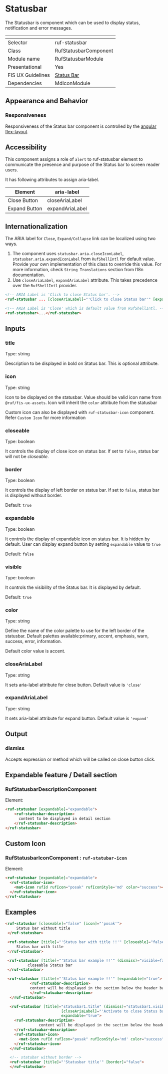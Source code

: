 # Statusbar

The Statusbar is component which can be used to display status, notification and error messages.

[]()                 | []()
-------------------- | --------------------
Selector             | ruf-statusbar
Class                | RufStatusbarComponent
Module name          | RufStatusbarModule
Presentational       | Yes
FIS UX Guidelines    | [Status Bar](https://ux.fisglobal.com/ux/menutouch.html#/statusbar)
Dependencies         | MdIconModule

## Appearance and Behavior

### Responsiveness

Responsiveness  of the Status bar component is controlled by the [angular flex-layout](https://github.com/angular/flex-layout/wiki).

## Accessibility

This component assigns a role of ```alert``` to ruf-statusbar element to communicate the presence and purpose of the Status bar to screen reader users.

It has following attributes to assign aria-label.

Element              | aria-label
-------------------- | --------------------
Close Button         | closeAriaLabel
Expand Button        | expandAriaLabel


## Internationalization

The ARIA label for `Close`, `Expand/Collapse` link can be localized using two ways.

  1. The component uses `statusbar.aria.closeIconLabel`, `statusbar.aria.expandIconLabel` from `RufShellIntl` for default value. Provide your own implementation of this class to override this value. For more information, check `String Translations` section from I18n documentation.
  2. Use `closeAriaLabel`, `expandAriaLabel` attribute. This takes precedence over the `RufShellIntl` provider.
  ```html
  <!-- ARIA Label is 'Click to close Status bar'. -->
  <ruf-statusbar ... [closeAriaLabel]="'Click to close Status bar'" [expandAriaLabel]="'Click to expand/collapse Status bar'">...</ruf-statusbar>

  <!-- ARIA Label is 'Close' which is default value from RufShellIntl. -->
  <ruf-statusbar>...</ruf-statusbar>
  ```

## Inputs

### title
Type: string

Description to be displayed in bold on Status bar. This is optional attribute.

### icon
Type: string

Icon to be displayed on the statusbar. Value should be valid icon name from ```@ruf/fis-ux-assets```.
Icon will inherit the ```color``` attribute from the statusbar

Custom icon can also be displayed with ```ruf-statusbar-icon``` component. Refer ```Custom Icon``` for more information

### closeable
Type: boolean

 It controls the display of close icon on status bar. If set to `false`, status bar will not be *closeable*.

### border
Type: boolean

 It controls the display of left border on status bar. If set to `false`, status bar is displayed without border.

 Default: `true`

### expandable
Type: boolean

  It controls the display of expandable icon on status bar. It is hidden by default. User can display expand button by setting  `expandable` value to `true`

  Default: `false`

### visible
Type: boolean

It controls the visibility of the Status bar. It is displayed by default.

Default: `true`

### color
Type: string

Define the name of the color palette to use for the left border of the statusbar. Default palettes available:primary, accent, emphasis, warn, success, error, information.

Default color value is accent.

### closeAriaLabel
Type: string

It sets aria-label attribute for close button. Default value is ```'close'```

### expandAriaLabel
Type: string

It sets aria-label attribute for expand button. Default value is ```'expand'```

## Output
### dismiss

Accepts expression or method which will be called on close button click.


## Expandable feature / Detail section

### RufStatusbarDescriptionComponent
Element:
``` html
<ruf-statusbar [expandable]="expandable">
    <ruf-statusbar-description>
      content to be displayed in detail section
    </ruf-statusbar-description>
</ruf-statusbar>
```

## Custom Icon

### RufStatusbarIconComponent : ```ruf-statubar-icon```
Element:
``` html
<ruf-statusbar [expandable]="expandable">
  <ruf-statusbar-icon>
    <mat-icon rufId rufIcon="posak" rufIconStyle='md' color="success"></mat-icon>
  </ruf-statusbar-icon>
</ruf-statusbar>
```

## Examples

```html
<ruf-statusbar [closeable]="false" [icon]="'posak'">
     Status bar without title
 </ruf-statusbar>

 <ruf-statusbar [title]="'Status bar with title !!'" [closeable]="false">
     Status bar with title
 </ruf-statusbar>

 <ruf-statusbar [title]="'Status bar example !!'" (dismiss)="visible=false" [visible]="visible" [color]="color">
          closeable Status bar
 </ruf-statusbar>

 <ruf-statusbar [title]="'Status bar example !!'" [expandable]="true">
           <ruf-statuabar-description>
           content will be displayed in the section below the header bar on clicking on expand icon
           </ruf-statuabar-description>
  </ruf-statusbar>

  <ruf-statusbar [title]="statusbar1.title" (dismiss)="statusbar1.visible=false" [visible]="statusbar1.visible" color="success"
                         [closeAriaLabel]="'Activate to close Status bar'"
                         expandable="true">
    <ruf-statuabar-description>
               content will be displayed in the section below the header bar on clicking on expand icon
    </ruf-statuabar-description>
    <ruf-statusbar-icon>
      <mat-icon rufId rufIcon="posak" rufIconStyle='md' color="success"></mat-icon>
    </ruf-statusbar-icon>
  </ruf-statusbar>

  <!-- statubar without border -->
  <ruf-statusbar [title]="'Statusbar title'" [border]="false">
  </ruf-statusbar>

```
